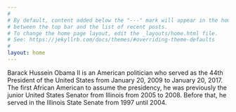 ```yaml
---
#
# By default, content added below the "---" mark will appear in the home page
# between the top bar and the list of recent posts.
# To change the home page layout, edit the _layouts/home.html file.
# See: https://jekyllrb.com/docs/themes/#overriding-theme-defaults
#
layout: home
---
```

Barack Hussein Obama II is an American politician who served as the 44th President of the United States from January 20, 2009 to January 20, 2017. The first African American to assume the presidency, he was previously the junior United States Senator from Illinois from 2005 to 2008. Before that, he served in the Illinois State Senate from 1997 until 2004.
